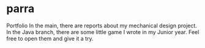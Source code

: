 # parra
Portfolio
In the main, there are reports about my mechanical design project. In the Java branch, there are some little game I wrote in my Junior year. Feel free to open them and give it a try.
